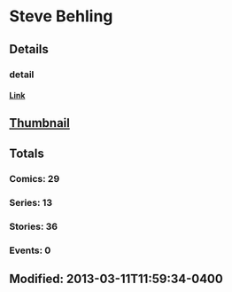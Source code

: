 # Steve  Behling 
## Details
### detail
#### [Link](http://marvel.com/comics/creators/4064/steve_behling?utm_campaign=apiRef&utm_source=225578a89fc76f3d20fbffda5d17a88d)
## [Thumbnail](http://i.annihil.us/u/prod/marvel/i/mg/f/80/4bc35f5dad3f9.jpg)
## Totals
### Comics: 29
### Series: 13
### Stories: 36
### Events: 0
## Modified: 2013-03-11T11:59:34-0400